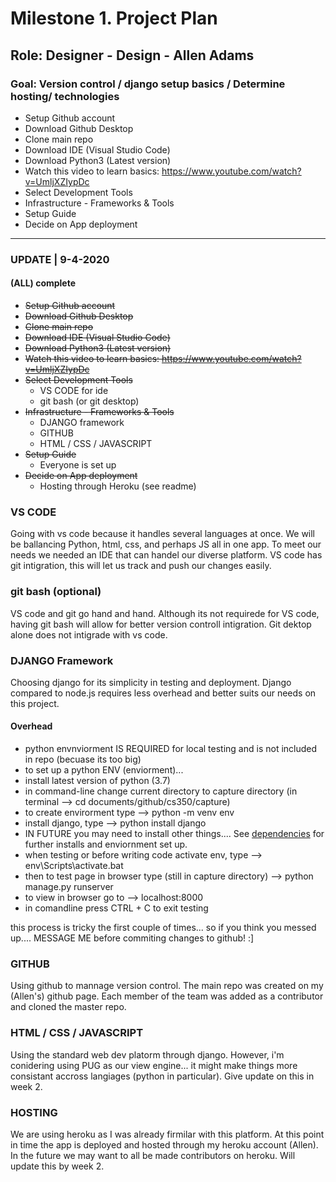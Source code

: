 # Milestone 1. Project Plan

## Role: Designer - Design - Allen Adams

### Goal: Version control / django setup basics / Determine hosting/ technologies

* Setup Github account
* Download Github Desktop
* Clone main repo
* Download IDE (Visual Studio Code) 
* Download Python3 (Latest version)
* Watch this video to learn basics: https://www.youtube.com/watch?v=UmljXZIypDc
* Select Development Tools
* Infrastructure - Frameworks & Tools
* Setup Guide
* Decide on App deployment

---
### UPDATE | 9-4-2020

#### (ALL) complete
* ~~Setup Github account~~
* ~~Download Github Desktop~~
* ~~Clone main repo~~
* ~~Download IDE (Visual Studio Code)~~
* ~~Download Python3 (Latest version)~~
* ~~Watch this video to learn basics: https://www.youtube.com/watch?v=UmljXZIypDc~~
* ~~Select Development Tools~~
  * VS CODE for ide
  * git bash (or git desktop)
* ~~Infrastructure - Frameworks & Tools~~
  * DJANGO framework
  * GITHUB
  * HTML / CSS / JAVASCRIPT
* ~~Setup Guide~~
  * Everyone is set up
* ~~Decide on App deployment~~
  * Hosting through Heroku (see readme)
  
### VS CODE
Going with vs code because it handles several languages at once. We will be ballancing Python, html, css, and perhaps JS all in one app. To meet our needs we needed an IDE that can handel our diverse platform. VS code has git intigration, this will let us track and push our changes easily.

### git bash (optional)
VS code and git go hand and hand. Although its not requirede for VS code, having git bash will allow for better version controll intigration. Git dektop alone does not intigrade with vs code. 

### DJANGO Framework
Choosing django for its simplicity in testing and deployment. Django compared to node.js requires less overhead and better suits our needs on this project.

#### Overhead
* python envnviorment IS REQUIRED for local testing and is not included in repo (becuase its too big)
* to set up a python ENV (enviorment)...
 * install latest version of python (3.7)
 * in command-line change current directory to capture directory (in terminal --> cd documents/github/cs350/capture)
 * to create envirorment type --> python -m venv env
 * install django, type --> python install django 
 * IN FUTURE you may need to install other things.... See [dependencies](https://github.com/Adam1400/cs350/blob/master/capture/requirements.txt) for further installs and enviornment set up.
 * when testing or before writing code activate env, type --> env\Scripts\activate.bat
 * then to test page in browser type (still in capture directory) --> python manage.py runserver
 * to view in browser go to --> localhost:8000 
 * in comandline press CTRL + C to exit testing 
 
this process is tricky the first couple of times... so if you think you messed up.... MESSAGE ME before commiting changes to github! :]
 

### GITHUB
Using github to mannage version control. The main repo was created on my (Allen's) github page. Each member of the team was added as a contributor and cloned the master repo.

### HTML / CSS / JAVASCRIPT
Using the standard web dev platorm through django. However, i'm conidering using PUG as our view engine... it might make things more consistant accross langiages (python in particular). Give update on this in week 2.

### HOSTING
We are using heroku as I was already firmilar with this platform. At this point in time the app is deployed and hosted through my heroku account (Allen). In the future we may want to all be made contributors on heroku. Will update this by week 2. 


